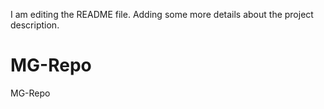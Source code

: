 I am editing the README file. Adding some more details about the project description.
# MG-Repo
MG-Repo
